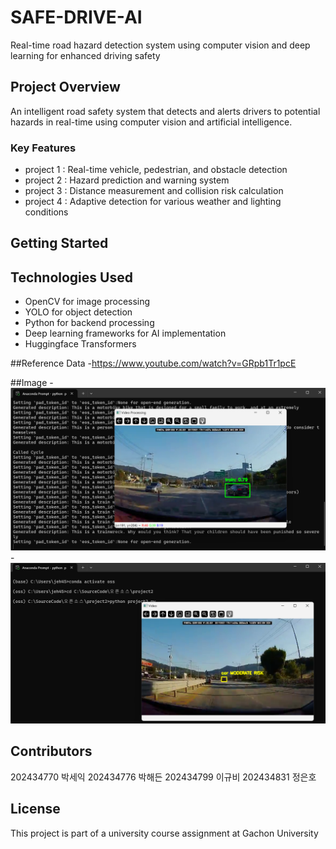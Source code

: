 # SAFE-DRIVE-AI
Real-time road hazard detection system using computer vision and deep learning for enhanced driving safety

## Project Overview
An intelligent road safety system that detects and alerts drivers to potential hazards in real-time using computer vision and artificial intelligence.

### Key Features
- project 1 : Real-time vehicle, pedestrian, and obstacle detection
- project 2 : Hazard prediction and warning system
- project 3 : Distance measurement and collision risk calculation
- project 4 : Adaptive detection for various weather and lighting conditions

## Getting Started

## Technologies Used
- OpenCV for image processing
- YOLO for object detection
- Python for backend processing
- Deep learning frameworks for AI implementation
- Huggingface Transformers

##Reference Data
-https://www.youtube.com/watch?v=GRpb1Tr1pcE

##Image
-![project1 demo](https://github.com/GUEBI-AI/SAFE-DRIVE-AI/blob/main/1.png?raw=true)
-![project2 demo](https://github.com/GUEBI-AI/SAFE-DRIVE-AI/blob/main/2.png?raw=true)

## Contributors
202434770 박세익
202434776 박해든
202434799 이규비
202434831 정은호

## License
This project is part of a university course assignment at Gachon University
